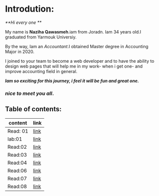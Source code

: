 # Introdution: 
 _**Hi every one **_

My name is **Naziha Qawasmeh**.iam from Joradn. Iam 34 years old.I graduated from Yarmouk Universiy. 

By the way, Iam an *Accountant*.I obtained Master degree in Accounting Major in 2020.

I joined to your team to become a web developer and to have the ability to design web pages that will help me in my work- when i get one- and improve accounting field in general.

_**Iam so exciting for this journey, i feel it will be fun and great one.**_

### *nice to meet you all*.



## Table of contents:

|  content       | link |
| ----------    | ----------- |
| Read: 01       | [link](https://replit.com/@naziha1986/reading-notesmd#Read:01.md) |
| lab:01         |[link](https://replit.com/@naziha1986/reading-notesmd#lab01.md)        |
|Read:02|[link](https://replit.com/@naziha1986/reading-notesmd#Read:02.md)
|Read:03 | [link](https://replit.com/@naziha1986/reading-notesmd#Read:03.md)|
|Read:04| [link](https://replit.com/@naziha1986/reading-notesmd#Read:04.md)|
|Read:06|[link](https://replit.com/@naziha1986/reading-notesmd#Read:06.md)
|Read:07|[link](https://replit.com/@naziha1986/reading-notesmd#Read:07.md)
|Read:08|[link](https://replit.com/@naziha1986/reading-notesmd-1#README.md)





